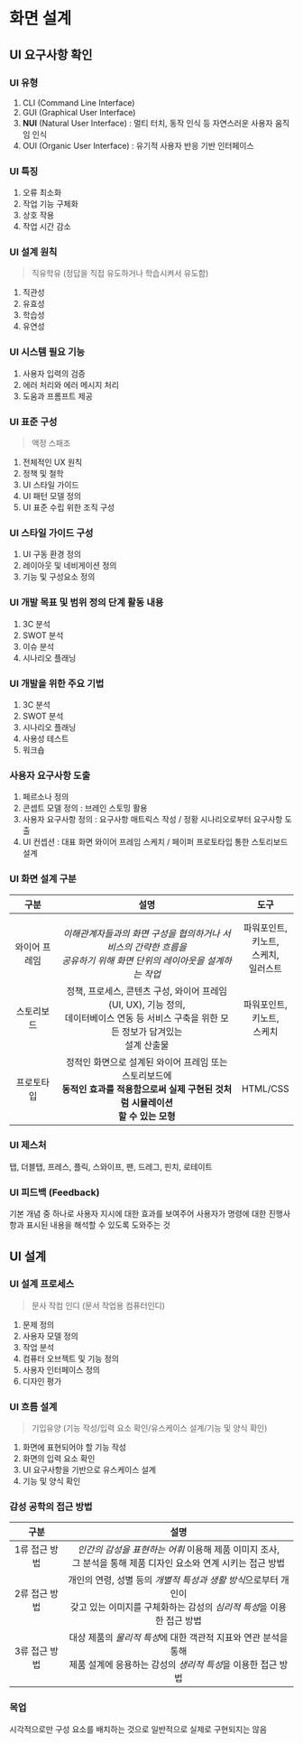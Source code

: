 # 화면 설계

## UI 요구사항 확인
### UI 유형
1. CLI (Command Line Interface) 
2. GUI (Graphical User Interface)
3. **NUI** (Natural User Interface) : 멀티 터치, 동작 인식 등 자연스러운 사용자 움직임 인식
4. OUI (Organic User Interface) : 유기적 사용자 반응 기반 인터페이스

### UI 특징
1. 오류 최소화
2. 작업 기능 구체화
3. 상호 작용
4. 작업 시간 감소

### UI 설계 원칙
> 직유학유 (정답을 직접 유도하거나 학습시켜서 유도함)

1. 직관성
2. 유효성
3. 학습성
4. 유연성

### UI 시스템 필요 기능
1. 사용자 입력의 검증
2. 에러 처리와 에러 메시지 처리
3. 도움과 프롬프트 제공

### UI 표준 구성
> 액정 스패조

1. 전체적인 UX 원칙
2. 정책 및 철학
3. UI 스타일 가이드
4. UI 패턴 모델 정의
5. UI 표준 수립 위한 조직 구성

### UI 스타일 가이드 구성
1. UI 구동 환경 정의
2. 레이아웃 및 네비게이션 정의
3. 기능 및 구성요소 정의

### UI 개발 목표 및 범위 정의 단계 활동 내용
1. 3C 분석
2. SWOT 분석
3. 이슈 분석
4. 시나리오 플래닝

### UI 개발을 위한 주요 기법
1. 3C 분석
2. SWOT 분석
3. 시나리오 플래닝
4. 사용성 테스트
5. 워크숍

### 사용자 요구사항 도출
1. 페르소나 정의
2. 콘셉트 모델 정의 : 브레인 스토밍 활용
3. 사용자 요구사항 정의 : 요구사항 매트릭스 작성 / 정황 시나리오로부터 요구사항 도출
4. UI 컨셉션 : 대표 화면 와이어 프레임 스케치 / 페이퍼 프로토타입 통한 스토리보드 설계

### UI 화면 설계 구분
| 구분 | 설명 | 도구 |
| :--: | :--: | :--: |
| <br>와이어 프레임<br> | <br>*이해관계자들과의 화면 구성을 협의하거나 서비스의 간략한 흐름을<br>공유하기 위해 화면 단위의 레이아웃을 설계하는 작업<br>* | 파워포인트, <br>키노트, <br>스케치, <br>일러스트 |
| 스토리보드 | 정책, 프로세스, 콘텐츠 구성, 와이어 프레임(UI, UX), 기능 정의,<br>데이터베이스 연동 등 서비스 구축을 위한 모든 정보가 담겨있는<br>설계 산출물 | 파워포인트,<br>키노트,<br>스케치 |
| 프로토타입 | 정적인 화면으로 설계된 와이어 프레임 또는 스토리보드에<br>**동적인 효과를 적용함으로써 실제 구현된 것처럼 시뮬레이션 <br>할 수 있는 모형** | HTML/CSS |

### UI 제스처
탭, 더블탭, 프레스, 플릭, 스와이프, 팬, 드레그, 핀치, 로테이트

### UI 피드백 (Feedback)
기본 개념 중 하나로 사용자 지시에 대한 효과를 보여주어 
사용자가 명령에 대한 진행사항과 표시된 내용을 해석할 수 있도록 도와주는 것

## UI 설계

### UI 설계 프로세스
> 문사 작컴 인디 (문서 작업용 컴퓨터인디)

1. 문제 정의
2. 사용자 모델 정의
3. 작업 분석
4. 컴퓨터 오브젝트 및 기능 정의
5. 사용자 인터페이스 정의
6. 디자인 평가

### UI 흐름 설계
> 기입유양 (기능 작성/입력 요소 확인/유스케이스 설계/기능 및 양식 확인)

1. 화면에 표현되어야 할 기능 작성
2. 화면의 입력 요소 확인
3. UI 요구사항을 기반으로 유스케이스 설계
4. 기능 및 양식 확인

### 감성 공학의 접근 방법
|     구분      |                                                                 설명                                                                 |
|:-------------:|:------------------------------------------------------------------------------------------------------------------------------------:|
| 1류 접근 방법 |           *인간의 감성을 표현하는 어휘* 이용해 제품 이미지 조사,<br>그 분석을 통해 제품 디자인 요소와 연계 시키는 접근 방법            |
| 2류 접근 방법 | 개인의 연령, 성별 등의 *개별적 특성과 생활 방식*으로부터 개인이<br>갖고 있는 이미지를 구체화하는 감성의 *심리적 특성*을 이용한 접근 방법 |
| 3류 접근 방법 |     대상 제품의 *물리적 특성*에 대한 객관적 지표와 연관 분석을 통해<br>제품 설계에 응용하는 감성의 *생리적 특성*을 이용한 접근 방법      |

### 목업
시각적으로만 구성 요소를 배치하는 것으로 일반적으로 실제로 구현되지는 않음